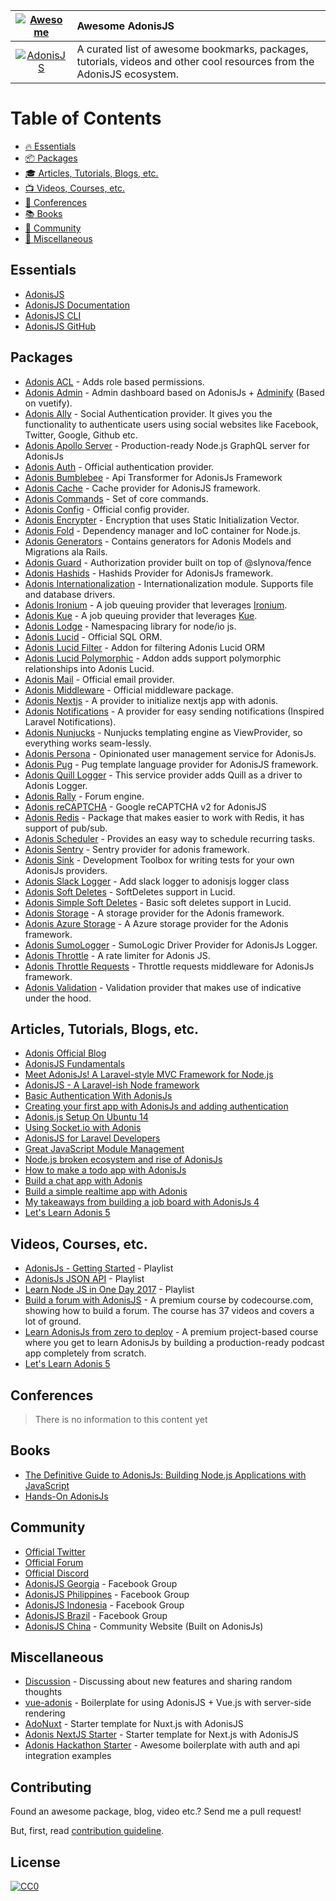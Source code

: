 | [![Awesome](https://cdn.rawgit.com/sindresorhus/awesome/d7305f38d29fed78fa85652e3a63e154dd8e8829/media/badge.svg)](https://github.com/sindresorhus/awesome) | Awesome AdonisJS                                                                                                       |
| :-----------------: | :----------------------------- |
| [![AdonisJS](https://adonisjs.com/images/badge.svg)](http://adonisjs.com)                                                                                   | A curated list of awesome bookmarks, packages, tutorials, videos and other cool resources from the AdonisJS ecosystem. |

# Table of Contents

- [:fire: Essentials](#essentials)
- [:package: Packages](#packages)
- [:mortar_board: Articles, Tutorials, Blogs, etc.](#articles-tutorials-blogs-etc)
- [:tv: Videos, Courses, etc.](#videos-courses-etc)
- [:office: Conferences](#conferences)
- [:books: Books](#books)
- [:loudspeaker: Community](#community)
- [:nut_and_bolt: Miscellaneous](#miscellaneous)

## Essentials

- [AdonisJS](http://adonisjs.com)
- [AdonisJS Documentation](http://adonisjs.com/docs/)
- [AdonisJS CLI](https://github.com/adonisjs/adonis-cli)
- [AdonisJS GitHub](https://github.com/adonisjs)

## Packages
- [Adonis ACL](https://github.com/enniel/adonis-acl) - Adds role based permissions.
- [Adonis Admin](https://github.com/adonis-china/adonis-admin) - Admin dashboard based on AdonisJs + [Adminify](https://github.com/wxs77577/adminify) (Based on vuetify).
- [Adonis Ally](https://github.com/adonisjs/adonis-ally) - Social Authentication provider. It gives you the functionality to authenticate users using social websites like Facebook, Twitter, Google, Github etc.
- [Adonis Apollo Server](https://github.com/ammezie/adonis-apollo-server) - Production-ready Node.js GraphQL server for AdonisJs
- [Adonis Auth](https://github.com/adonisjs/adonis-auth) - Official authentication provider.
- [Adonis Bumblebee](https://github.com/rhwilr/adonis-bumblebee) - Api Transformer for AdonisJs Framework
- [Adonis Cache](https://github.com/helnokaly/adonis-cache) - Cache provider for AdonisJS framework.
- [Adonis Commands](https://github.com/adonisjs/adonis-commands) - Set of core commands.
- [Adonis Config](https://github.com/adonisjs/adonis-config-provider) - Official config provider.
- [Adonis Encrypter](https://github.com/pixeleur/adonis-encrypter) - Encryption that uses Static Initialization Vector.
- [Adonis Fold](https://github.com/poppinss/adonis-fold) - Dependency manager and IoC container for Node.js.
- [Adonis Generators](https://github.com/rtablada/adonis-generators) - Contains generators for Adonis Models and Migrations ala Rails.
- [Adonis Guard](https://github.com/RomainLanz/adonis-guard) - Authorization provider built on top of @slynova/fence 
- [Adonis Hashids](https://www.npmjs.com/package/adonis-hashids) - Hashids Provider for AdonisJs framework.
- [Adonis Internationalization](https://github.com/adonisjs/adonis-antl) - Internationalization module. Supports file and database drivers.
- [Adonis Ironium](https://www.npmjs.com/package/adonis-ironium) - A job queuing provider that leverages [Ironium](https://www.npmjs.com/package/ironium).
- [Adonis Kue](https://www.npmjs.com/package/adonis-kue) - A job queuing provider that leverages [Kue](https://www.npmjs.com/package/kue).
- [Adonis Lodge](https://www.npmjs.com/package/adonis-lodge) - Namespacing library for node/io js.
- [Adonis Lucid](https://github.com/adonisjs/adonis-lucid) - Official SQL ORM.
- [Adonis Lucid Filter](https://github.com/lookinlab/adonis-lucid-filter) - Addon for filtering Adonis Lucid ORM
- [Adonis Lucid Polymorphic](https://github.com/enniel/adonis-lucid-polymorphic) - Addon adds support polymorphic relationships into Adonis Lucid.
- [Adonis Mail](https://github.com/adonisjs/adonis-mail) - Official email provider.
- [Adonis Middleware](https://github.com/adonisjs/adonis-middleware) - Official middleware package.
- [Adonis Nextjs](https://github.com/omarkhatibco/adonis-nextjs) - A provider to initialize nextjs app with adonis.
- [Adonis Notifications](https://github.com/enniel/adonis-notifications) - A provider for easy sending notifications (Inspired Laravel Notifications).
- [Adonis Nunjucks](https://www.npmjs.com/package/adonis-nunjucks) - Nunjucks templating engine as ViewProvider, so everything works seam-lessly.
- [Adonis Persona](https://github.com/adonisjs/adonis-persona) - Opinionated user management service for AdonisJs.
- [Adonis Pug](https://github.com/webdevian/adonis-pug) - Pug template language provider for AdonisJS framework.
- [Adonis Quill Logger](https://github.com/Shagital/adonisjs-logger-quill) - This service provider adds Quill as a driver to Adonis Logger.
- [Adonis Rally](https://github.com/adonisjs/adonis-rally) - Forum engine.
- [Adonis reCAPTCHA](https://github.com/lookinlab/adonis-recaptcha2) - Google reCAPTCHA v2 for AdonisJS
- [Adonis Redis](https://github.com/adonisjs/adonis-redis) - Package that makes easier to work with Redis, it has support of pub/sub.
- [Adonis Scheduler](https://www.npmjs.com/package/adonis-scheduler) - Provides an easy way to schedule recurring tasks.
- [Adonis Sentry](https://github.com/JezielK/adonis-sentry) - Sentry provider for adonis framework.
- [Adonis Sink](https://github.com/adonisjs/adonis-sink) - Development Toolbox for writing tests for your own AdonisJs providers.
- [Adonis Slack Logger](https://github.com/Shagital/adonisjs-logger-slack) - Add slack logger to adonisjs logger class
- [Adonis Soft Deletes](https://github.com/radmen/adonis-lucid-soft-deletes) - SoftDeletes support in Lucid.
- [Adonis Simple Soft Deletes](https://github.com/eiipaw/adonis-soft-deletes) - Basic soft deletes support in Lucid.
- [Adonis Storage](https://github.com/nrempel/adonis-storage) - A storage provider for the Adonis framework.
- [Adonis Azure Storage](https://www.npmjs.com/package/adonis-drive-azure-storage) - A Azure storage provider for the Adonis framework.
- [Adonis SumoLogger](https://github.com/carlsonorozco/adonis-sumo-logger) - SumoLogic Driver Provider for AdonisJs Logger.
- [Adonis Throttle](https://github.com/masasron/adonis-throttle) - A rate limiter for Adonis JS.
- [Adonis Throttle Requests](https://www.npmjs.com/package/adonis-throttle-requests) - Throttle requests middleware for AdonisJs framework.
- [Adonis Validation](https://github.com/adonisjs/adonis-validation-provider) - Validation provider that makes use of indicative under the hood.


## Articles, Tutorials, Blogs, etc.

- [Adonis Official Blog](https://adonisjs.svbtle.com)
- [AdonisJS Fundamentals](https://howtocode.io/adonis-js-fundamentals-1-intro-setup/)
- [Meet AdonisJs! A Laravel-style MVC Framework for Node.js](https://scotch.io/tutorials/meet-adonisjs-a-laravel-style-mvc-framework-for-node-js)
- [AdonisJS - A Laravel-ish Node framework](http://heera.it/adonis-laravel-ish-node-framework#.V9vW2KNh1TJ)
- [Basic Authentication With AdonisJs](https://adonisjs.svbtle.com/basic-authentication-with-adonisjs)
- [Creating your first app with AdonisJs and adding authentication](https://auth0.com/blog/creating-your-first-app-with-adonisj-and-adding-authentication/)
- [Adonis.js Setup On Ubuntu 14](https://www.vultr.com/docs/adonis-js-setup-on-ubuntu-14)
- [Using Socket.io with Adonis](http://amanvirk.me/using-socket-io-with-adonis/)
- [AdonisJS for Laravel Developers](http://codefortheweb.com/blog/adonisjs-for-laravel-developers)
- [Great JavaScript Module Management](https://medium.com/@assertchris/effortless-javascript-modules-f6c1059d11d4#.vcx23lblo)
- [Node.js broken ecosystem and rise of AdonisJs](https://medium.com/@Charles6Andy/node-js-broken-ecosystem-and-rise-of-adonisjs-46e3d63e5fcc#.fkxzcpx0t)
- [How to make a todo app with AdonisJs](https://madsobel.com/how-to-make-a-todo-app-with-adonisjs)
- [Build a chat app with Adonis](https://pusher.com/tutorials/chat-adonisjs)
- [Build a simple realtime app with Adonis](https://pusher.com/tutorials/adonis-realtime)
- [My takeaways from building a job board with AdonisJs 4](https://hackernoon.com/my-takeaways-from-building-a-job-board-with-adonisjs-4-f4071d98a929)
- [Let's Learn Adonis 5](https://jagr.co/series/lets-learn-adonis-5)

## Videos, Courses, etc.

- [AdonisJs - Getting Started](https://www.youtube.com/watch?v=3dRbd2G9QZI&list=PLWmIA5YpCsizOMoM3tH5NSp1sHmdzVLvW) - Playlist
- [AdonisJs JSON API](https://www.youtube.com/watch?v=HSZDcSO3EcA&list=PL4j61BsbjVkKe__y9_EPGcHf-WviE8NIp) - Playlist
- [Learn Node JS in One Day 2017](https://www.youtube.com/watch?v=-tiwWt-938A&list=PL_ZUs2eBjBit6TGK5h0yomhHlCJnq0rh-) - Playlist
- [Build a forum with AdonisJS](https://www.codecourse.com/lessons/build-a-forum-with-adonis-js) - A premium course by codecourse.com, showing how to build a forum. The course has 37 videos and covers a lot of ground.
- [Learn AdonisJs from zero to deploy](http://www.learnadonisjs.com) - A premium project-based course where you get to learn AdonisJs by building a production-ready podcast app completely from scratch.
- [Let's Learn Adonis 5](https://youtube.com/playlist?list=PL9dIWiKCV5706cNQU40C-y1vch2AfBYjP)

## Conferences

> There is no information to this content yet

## Books

- [The Definitive Guide to AdonisJs: Building Node.js Applications with JavaScript](https://www.amazon.com/Definitive-Guide-AdonisJs-Applications-JavaScript/dp/1484233891)
- [Hands-On AdonisJs](https://leanpub.com/handsonadonisjsthelaravelflavournodeframework)

## Community

- [Official Twitter](https://twitter.com/adonisframework)
- [Official Forum](https://forum.adonisjs.com)
- [Official Discord](https://discord.gg/vDcEjq6?)
- [AdonisJS Georgia](https://www.facebook.com/groups/adonisjs.georgia/) - Facebook Group
- [AdonisJS Philippines](https://www.facebook.com/groups/adonisjs.philippines/) - Facebook Group
- [AdonisJS Indonesia](https://www.facebook.com/groups/1255340381204098/) - Facebook Group
- [AdonisJS Brazil](https://www.facebook.com/groups/2199502930282668/) - Facebook Group
- [AdonisJS China](https://adonis-china.org/) - Community Website (Built on AdonisJs)

## Miscellaneous

- [Discussion](https://github.com/adonisjs/discussion) - Discussing about new features and sharing random thoughts
- [vue-adonis](https://github.com/Atinux/vue-adonis) - Boilerplate for using AdonisJS + Vue.js with server-side rendering
- [AdoNuxt](https://github.com/nuxt/adonuxt) - Starter template for Nuxt.js with AdonisJS
- [Adonis NextJS Starter](https://github.com/omarkhatibco/adonis-nextjs-starter) - Starter template for Next.js with AdonisJS
- [Adonis Hackathon Starter](https://github.com/iamraphson/adonisjs-hackathon-starter) - Awesome boilerplate with auth and api integration examples

## Contributing

Found an awesome package, blog, video etc.? Send me a pull request!

But, first, read [contribution guideline](https://github.com/zgabievi/awesome-adonisjs/blob/master/CONTRIBUTING.md).

## License

[![CC0](http://mirrors.creativecommons.org/presskit/buttons/88x31/svg/cc-zero.svg)](https://creativecommons.org/publicdomain/zero/1.0/)
